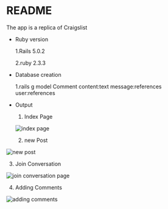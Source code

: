 # README

The app is a replica of Craigslist

* Ruby version

  1.Rails 5.0.2
  
  2.ruby 2.3.3

* Database creation
  
  1.rails g model Comment content:text message:references user:references

* Output
  1. Index Page
  
  ![index page](https://cloud.githubusercontent.com/assets/19718351/25551253/e8c6fe9c-2c9f-11e7-9cb3-a7a881f17a5d.png)
  
  2. new Post
  
 ![new post](https://cloud.githubusercontent.com/assets/19718351/25551252/e8c5e836-2c9f-11e7-9e44-50cfc35bd97b.png)

  3. Join Conversation

![join conversation page](https://cloud.githubusercontent.com/assets/19718351/25551254/e8c7aafe-2c9f-11e7-9725-ff554ae3c9dc.png)

  4. Adding Comments

![adding comments](https://cloud.githubusercontent.com/assets/19718351/25551255/e8c8fb0c-2c9f-11e7-80e5-1dd39f815073.png)


